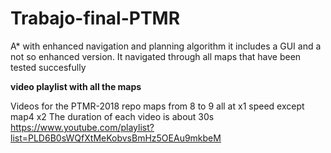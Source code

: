 # Trabajo-final-PTMR
A* with enhanced navigation and planning algorithm it includes a GUI and a not so enhanced version. It navigated through all maps that have been tested succesfully

**video playlist with all the maps**

Videos for the PTMR-2018 repo maps from 8 to 9 all at x1 speed except map4 x2
The duration of each video is about 30s
https://www.youtube.com/playlist?list=PLD6B0sWQfXtMeKobvsBmHz5OEAu9mkbeM

